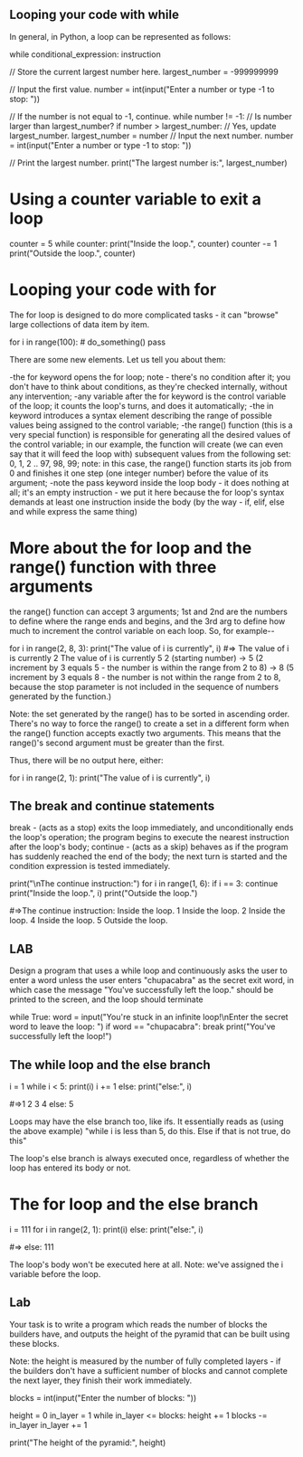 ## Looping your code with while

In general, in Python, a loop can be represented as follows:

while conditional_expression:
    instruction
    
// Store the current largest number here.
largest_number = -999999999

// Input the first value.
number = int(input("Enter a number or type -1 to stop: "))

// If the number is not equal to -1, continue.
while number != -1:
    // Is number larger than largest_number?
    if number > largest_number:
        // Yes, update largest_number.
        largest_number = number
    // Input the next number.
    number = int(input("Enter a number or type -1 to stop: "))

// Print the largest number.
print("The largest number is:", largest_number)

# Using a counter variable to exit a loop

counter = 5
while counter:
    print("Inside the loop.", counter)
    counter -= 1
print("Outside the loop.", counter)

# Looping your code with for
The for loop is designed to do more complicated tasks - it can "browse" large collections of data item by item. 

for i in range(100):
    # do_something()
    pass

There are some new elements. Let us tell you about them:

-the for keyword opens the for loop; note - there's no condition after it; you don't have to think about conditions, as they're checked internally, without any intervention;
-any variable after the for keyword is the control variable of the loop; it counts the loop's turns, and does it automatically;
-the in keyword introduces a syntax element describing the range of possible values being assigned to the control variable;
-the range() function (this is a very special function) is responsible for generating all the desired values of the control variable; in our example, the function will create (we can even say that it will feed the loop with) subsequent values from the following set: 0, 1, 2 .. 97, 98, 99; note: in this case, the range() function starts its job from 0 and finishes it one step (one integer number) before the value of its argument;
-note the pass keyword inside the loop body - it does nothing at all; it's an empty instruction - we put it here because the for loop's syntax demands at least one instruction inside the body (by the way - if, elif, else and while express the same thing)

# More about the for loop and the range() function with three arguments

the range() function can accept 3 arguments; 1st and 2nd are the numbers to define where the range ends and begins, and the 3rd arg to define how much to increment the control variable on each loop. So, for example--

for i in range(2, 8, 3):
    print("The value of i is currently", i)
#=> The value of i is currently 2
 The value of i is currently 5
2 (starting number) → 5 (2 increment by 3 equals 5 - the number is within the range from 2 to 8) → 8 (5 increment by 3 equals 8 - the number is not within the range from 2 to 8, because the stop parameter is not included in the sequence of numbers generated by the function.)

Note: the set generated by the range() has to be sorted in ascending order. There's no way to force the range() to create a set in a different form when the range() function accepts exactly two arguments. This means that the range()'s second argument must be greater than the first.

Thus, there will be no output here, either:

for i in range(2, 1):
    print("The value of i is currently", i)


## The break and continue statements
break - (acts as a stop) exits the loop immediately, and unconditionally ends the loop's operation; the program begins to execute the nearest instruction after the loop's body;
continue - (acts as a skip) behaves as if the program has suddenly reached the end of the body; the next turn is started and the condition expression is tested immediately.


print("\nThe continue instruction:")
for i in range(1, 6):
    if i == 3:
        continue
    print("Inside the loop.", i)
print("Outside the loop.")

#=>The continue instruction:
Inside the loop. 1
Inside the loop. 2
Inside the loop. 4
Inside the loop. 5
Outside the loop.

## LAB
Design a program that uses a while loop and continuously asks the user to enter a word unless the user enters "chupacabra" as the secret exit word, in which case the message "You've successfully left the loop." should be printed to the screen, and the loop should terminate

while True:
    word = input("You're stuck in an infinite loop!\nEnter the secret word to leave the loop: ")
    if word == "chupacabra":
        break
print("You've successfully left the loop!")

## The while loop and the else branch

i = 1
while i < 5:
    print(i)
    i += 1
else:
    print("else:", i)
    
#=>1
2
3
4
else: 5

Loops may have the else branch too, like ifs. It essentially reads as (using the above example) "while i is less than 5, do this. Else if that is not true, do this"

The loop's else branch is always executed once, regardless of whether the loop has entered its body or not.

# The for loop and the else branch

i = 111
for i in range(2, 1):
    print(i)
else:
    print("else:", i)

#=> else: 111

The loop's body won't be executed here at all. Note: we've assigned the i variable before the loop.

## Lab

Your task is to write a program which reads the number of blocks the builders have, and outputs the height of the pyramid that can be built using these blocks.

Note: the height is measured by the number of fully completed layers - if the builders don't have a sufficient number of blocks and cannot complete the next layer, they finish their work immediately.

blocks = int(input("Enter the number of blocks: "))

height = 0
in_layer = 1
while in_layer <= blocks:
    height += 1
    blocks -= in_layer
    in_layer += 1

print("The height of the pyramid:", height)

